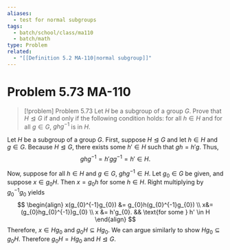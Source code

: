 ```yaml
---
aliases:
  - test for normal subgroups
tags:
  - batch/school/class/ma110
  - batch/math
type: Problem
related:
  - "[[Definition 5.2 MA-110|normal subgroup]]"
---
```

# Problem 5.73 MA-110

> [!problem] Problem 5.73
> Let $H$ be a subgroup of a group $G$. Prove that $H\trianglelefteq G$ if and only if the following condition holds: for all $h \in H$ and for all $g \in G$, $ghg^{-1}$ is in $H$.

Let $H$ be a subgroup of a group $G$. First, suppose $H\trianglelefteq G$ and let $h \in H$ and $g \in G$. Because $H\trianglelefteq G$, there exists some $h' \in H$ such that $gh=h'g$. Thus,
$$
ghg^{-1} =h'g g^{-1} = h' \in  H.
$$

Now, suppose for all $h \in H$ and $g \in G$, $ghg^{-1} \in H$. Let $g_{0} \in G$ be given, and suppose $x \in g_{0}H$. Then $x=g_{0}h$ for some $h \in H$. Right multiplying by $g_{0}^{-1}g_{0}$ yields
$$
\begin{align}
x(g_{0}^{-1}g_{0}) &= g_{0}h(g_{0}^{-1}g_{0}) \\
x&= (g_{0}hg_{0}^{-1})g_{0} \\
x &= h'g_{0}. && \text{for some } h' \in  H
\end{align}
$$
Therefore, $x \in Hg_{0}$ and $g_{0}H\subseteq Hg_{0}$. We can argue similarly to show $Hg_{0}\subseteq g_{0}H$. Therefore $g_{0}H=Hg_{0}$ and $H\trianglelefteq G$.
